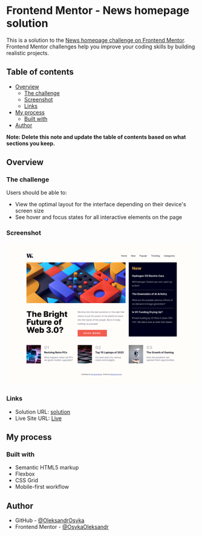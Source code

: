 # Frontend Mentor - News homepage solution

This is a solution to the [News homepage challenge on Frontend Mentor](https://www.frontendmentor.io/challenges/news-homepage-H6SWTa1MFl). Frontend Mentor challenges help you improve your coding skills by building realistic projects. 

## Table of contents

- [Overview](#overview)
  - [The challenge](#the-challenge)
  - [Screenshot](#screenshot)
  - [Links](#links)
- [My process](#my-process)
  - [Built with](#built-with)
- [Author](#author)

**Note: Delete this note and update the table of contents based on what sections you keep.**

## Overview

### The challenge

Users should be able to:

- View the optimal layout for the interface depending on their device's screen size
- See hover and focus states for all interactive elements on the page

### Screenshot

![](./assets/screenshots/_home_oleksandr_Desktop_news-homepage-main_index.html.png)

### Links

- Solution URL: [solution](https://github.com/OleksandrOsyka/news-homepage-main)
- Live Site URL: [Live](https://oleksandrosyka.github.io/news-homepage-main/)

## My process

### Built with

- Semantic HTML5 markup
- Flexbox
- CSS Grid
- Mobile-first workflow

## Author

- GitHub - [@OleksandrOsyka](https://github.com/OleksandrOsyka)
- Frontend Mentor - [@OsykaOleksandr](https://www.frontendmentor.io/profile/OsykaOleksandr)


